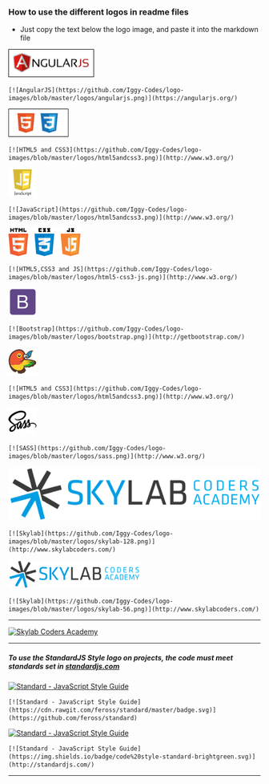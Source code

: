 ### How to use the different logos in readme files

- Just copy the text below the logo image, and paste it into the markdown file

[![AngularJS](https://github.com/Iggy-Codes/logo-images/blob/master/logos/angularjs.png)](https://angularjs.org/)

    [![AngularJS](https://github.com/Iggy-Codes/logo-images/blob/master/logos/angularjs.png)](https://angularjs.org/)

[![HTML5 and CSS3](https://github.com/Iggy-Codes/logo-images/blob/master/logos/html5andcss3.png)](https://www.w3.org/)

    [![HTML5 and CSS3](https://github.com/Iggy-Codes/logo-images/blob/master/logos/html5andcss3.png)](http://www.w3.org/)  

[![JavaScript](https://github.com/Iggy-Codes/logo-images/blob/master/logos/js.png)](https://www.w3.org/)

    [![JavaScript](https://github.com/Iggy-Codes/logo-images/blob/master/logos/html5andcss3.png)](http://www.w3.org/)
  
[![HTML5, CSS3 and JS](https://github.com/Iggy-Codes/logo-images/blob/master/logos/html5-css3-js.png)](https://www.w3.org/)

    [![HTML5,CSS3 and JS](https://github.com/Iggy-Codes/logo-images/blob/master/logos/html5-css3-js.png)](http://www.w3.org/)  

[![Bootstrap](https://github.com/Iggy-Codes/logo-images/blob/master/logos/bootstrap.png)](http://getbootstrap.com/)

    [![Bootstrap](https://github.com/Iggy-Codes/logo-images/blob/master/logos/bootstrap.png)](http://getbootstrap.com/)  

[![Bower](https://github.com/Iggy-Codes/logo-images/blob/master/logos/bower.png)](https://bower.io//)

    [![HTML5 and CSS3](https://github.com/Iggy-Codes/logo-images/blob/master/logos/html5andcss3.png)](http://www.w3.org/)  
  
[![SASS](https://github.com/Iggy-Codes/logo-images/blob/master/logos/sass.png)](http://sass-lang.com/)

    [![SASS](https://github.com/Iggy-Codes/logo-images/blob/master/logos/sass.png)](http://www.w3.org/)  

[![Skylab](https://github.com/Iggy-Codes/logo-images/blob/master/logos/skylab-128.png)](http://www.skylabcoders.com//)

    [![Skylab](https://github.com/Iggy-Codes/logo-images/blob/master/logos/skylab-128.png)](http://www.skylabcoders.com/)  

[![Skylab](https://github.com/Iggy-Codes/logo-images/blob/master/logos/skylab-56.png)](http://www.skylabcoders.com/)

    [![Skylab](https://github.com/Iggy-Codes/logo-images/blob/master/logos/skylab-56.png)](http://www.skylabcoders.com/)  




---  

[![Skylab Coders Academy](https://github.com/FransLopez/logo-images/blob/master/logos/Skylab.png)](http://www.skylabcoders.com/es)

---

##### To use the StandardJS Style logo on projects, the code must meet standards set in [standardjs.com](http://standardjs.com/)
[![Standard - JavaScript Style Guide](https://cdn.rawgit.com/feross/standard/master/badge.svg)](https://github.com/feross/standard)

    [![Standard - JavaScript Style Guide](https://cdn.rawgit.com/feross/standard/master/badge.svg)](https://github.com/feross/standard)

[![Standard - JavaScript Style Guide](https://img.shields.io/badge/code%20style-standard-brightgreen.svg)](http://standardjs.com/)

    [![Standard - JavaScript Style Guide](https://img.shields.io/badge/code%20style-standard-brightgreen.svg)](http://standardjs.com/)

---
